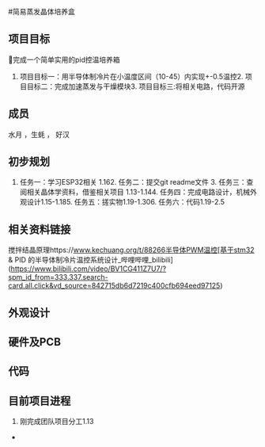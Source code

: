 ﻿

#简易蒸发晶体培养盒

## 项目目标
🌟完成一个简单实用的pid控温培养箱

1.  项目目标一：用半导体制冷片在小温度区间（10-45）内实现+-0.5温控2.  项目目标二：完成加速蒸发与干燥模块3.  项目目标三:将相关电路，代码开源
    

    

##  成员
水月   ，生蚝   ， 好汉
## 初步规划
1.  任务一：学习ESP32相关 1.162.  任务二：提交git readme文件 3.  任务三：查阅相关晶体学资料，借鉴相关项目 1.13-1.144.  任务四：完成电路设计，机械外观设计1.15-1.185.  任务五：搓实物1.19-1.306.  任务六：代码1.19-2.5
                                       

    

    

    

    

## 相关资料链接
搅拌结晶原理https://www.kechuang.org/t/88266半导体PWM温控[基于stm32 & PID 的半导体制冷片温控系统设计_哔哩哔哩_bilibili](https://www.bilibili.com/video/BV1CG411Z7U7/?spm_id_from=333.337.search-card.all.click&vd_source=842715db6d7219c400cfb694eed97125)

## 外观设计

## 硬件及PCB

## 代码

## 目前项目进程

 1. 刚完成团队项目分工1.13

*
